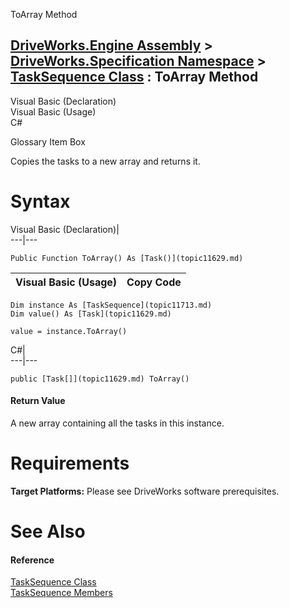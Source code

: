 ToArray Method   
  
[DriveWorks.Engine Assembly](topic2156.md) > [DriveWorks.Specification Namespace](topic10764.md) > [TaskSequence Class](topic11713.md) : ToArray Method  
---  
  
Visual Basic (Declaration)    
Visual Basic (Usage)    
C# 

Glossary Item Box

Copies the tasks to a new array and returns it. 

# Syntax

Visual Basic (Declaration)|   
---|---  
      
    
    Public Function ToArray() As [Task()](topic11629.md)  
  
Visual Basic (Usage)| Copy Code  
---|---  
      
    
    Dim instance As [TaskSequence](topic11713.md)
    Dim value() As [Task](topic11629.md)
     
    value = instance.ToArray()  
  
C#|   
---|---  
      
    
    public [Task[]](topic11629.md) ToArray()  
  
#### Return Value

A new array containing all the tasks in this instance.

# Requirements

**Target Platforms:** Please see DriveWorks software prerequisites.

# See Also

#### Reference

[TaskSequence Class](topic11713.md)   
[TaskSequence Members](topic11714.md)


